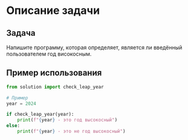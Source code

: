 # Описание задачи

## Задача

Напишите программу, которая определяет, является ли введённый пользователем год високосным.

## Пример использования

```python
from solution import check_leap_year

# Пример
year = 2024

if check_leap_year(year):
    print(f"{year} - это год высокосный")
else:
    print(f"{year} - это не год высокосный")
